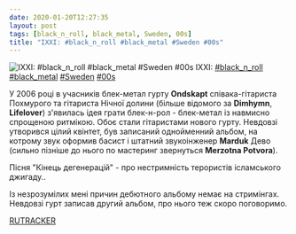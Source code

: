 ```yaml
---
date: 2020-01-20T12:27:35
layout: post
tags: [black_n_roll, black_metal, Sweden, 00s]
title: "IXXI: #black_n_roll #black_metal #Sweden #00s"
---
```

![IXXI: #black_n_roll #black_metal #Sweden #00s](https://res.cloudinary.com/vast-space-unexplored/image/upload/photos/photo_856_20-01-2020_12-27-35.jpg)
IXXI: [#black_n_roll](/tags/#black_n_roll) [#black_metal](/tags/#black_metal) [#Sweden](/tags/#Sweden) [#00s](/tags/#00s)

У 2006 році в учасників блек-метал гурту **Ondskapt** співака-гітариста Похмурого та гітариста Нічної долини (більше відомого за **Dimhymn**, **Lifelover**) з&#39;явилась ідея грати блек-н-рол - блек-метал із навмисно спрощеною ритмікою. Обоє стали гітаристами нового гурту. Невдовзі утворився цілий квінтет, був записаний однойменний альбом, на котрому звук оформив басист і штатний звукоінженер **Marduk** Дево (сильно пізніше до нього по мастеринг звернуться **Merzotna Potvora**).

Пісня &quot;Кінець дегенерацій&quot; - про нестримність терористів ісламського джигаду..

Із незрозумілих мені причин дебютного альбому немає на стримінгах. Невдовзі гурт записав другий альбом, про нього теж скоро поговоримо. 

[RUTRACKER](https://rutracker.org/forum/viewtopic.php?t=4682379)